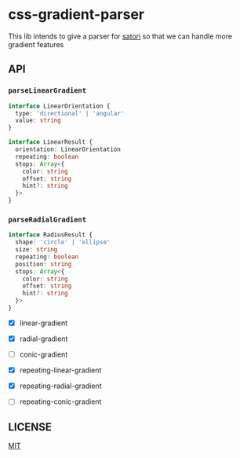 # css-gradient-parser

This lib intends to give a parser for [satori](https://github.com/vercel/satori) so that we can handle more gradient features


## API
### `parseLinearGradient`
```ts
interface LinearOrientation {
  type: 'directional' | 'angular'
  value: string
}

interface LinearResult {
  orientation: LinearOrientation
  repeating: boolean
  stops: Array<{
    color: string
    offset: string
    hint?: string
  }>
}
```

### `parseRadialGradient`
```ts
interface RadiusResult {
  shape: 'circle' | 'ellipse'
  size: string
  repeating: boolean
  position: string
  stops: Array<{
    color: string
    offset: string
    hint?: string
  }>
}
```

- [x] linear-gradient
- [x] radial-gradient
- [ ] conic-gradient
- [x] repeating-linear-gradient
- [x] repeating-radial-gradient
- [ ] repeating-conic-gradient


## LICENSE

[MIT](./LICENSE)
